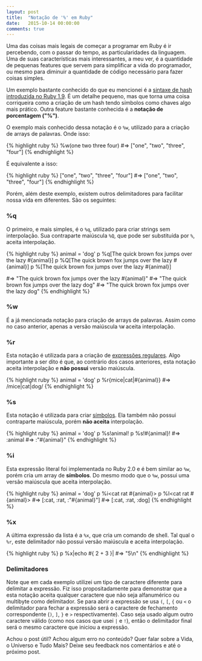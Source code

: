 ```yaml
---
layout: post
title:  "Notação de '%' em Ruby"
date:   2015-10-14 00:00:00
comments: true
---
```


Uma das coisas mais legais de começar a programar em Ruby é ir percebendo, com o passar do tempo, as particularidades da linguagem. Uma de suas características mais interessantes, a meu ver, é a quantidade de pequenas features que servem para simplificar a vida do programador, ou mesmo para diminuir a quantidade de código necessário para fazer coisas simples.

Um exemplo bastante conhecido do que eu mencionei é a [sintaxe de hash introduzida no Ruby 1.9](http://ruby-doc.org/core-2.2.3/Hash.html). É um detalhe pequeno, mas que torna uma coisa corriqueira como a criação de um hash tendo símbolos como chaves algo mais prático. Outra feature bastante conhecida é a **notação de porcentagem ("%")**.

O exemplo mais conhecido dessa notação é o `%w`, utilizado para a criação de arrays de palavras. Onde isso:

{% highlight ruby %}
%w(one two three four)
#=> ["one", "two", "three", "four"]
{% endhighlight %}

É equivalente a isso:

{% highlight ruby %}
["one", "two", "three", "four"]
#=> ["one", "two", "three", "four"]
{% endhighlight %}

Porém, além deste exemplo, existem outros delimitadores para facilitar nossa vida em diferentes. São os seguintes:

### %q
O primeiro, e mais simples, é o `%q`, utilizado para criar strings sem interpolação. Sua contraparte maiúscula `%Q`, que pode ser substituída por `%`, aceita interpolação.

{% highlight ruby %}
animal = 'dog'
p %q[The quick brown fox jumps over the lazy #{animal}]
p %Q[The quick brown fox jumps over the lazy #{animal}]
p %[The quick brown fox jumps over the lazy #{animal}]

#=> "The quick brown fox jumps over the lazy \#{animal}"
#=> "The quick brown fox jumps over the lazy dog"
#=> "The quick brown fox jumps over the lazy dog"
{% endhighlight %}

### %w
É a já mencionada notação para criação de arrays de palavras. Assim como no caso anterior, apenas a versão maiúscula `%W` aceita interpolação.

### %r
Esta notação é utilizada para a criação de [expressões regulares](http://ruby-doc.org/core-2.2.3/Regexp.html). Algo importante a ser dito é que, ao contrário dos casos anteriores, esta notação aceita interpolação e **não possui** versão maiúscula.

{% highlight ruby %}
animal = 'dog'
p %r{mice|cat|#{animal}}
#=> /mice|cat|dog/
{% endhighlight %}

### %s
Esta notação é utilizada para criar [símbolos](http://ruby-doc.org/core-2.2.3/Symbol.html). Ela também não possui contraparte maiúscula, porém **não aceita** interpolação.

{% highlight ruby %}
animal = 'dog'
p %s!animal!
p %s!#{animal}!
#=> :animal
#=> :"\#{animal}"
{% endhighlight %}

### %i
Esta expressão literal foi implementada no Ruby 2.0 e é bem similar ao `%w`, porém cria um array de **símbolos**. Do mesmo modo que o `%w`, possui uma versão maiúscula que aceita interpolação.

{% highlight ruby %}
animal = 'dog'
p %i<cat rat #{animal}>
p %I<cat rat #{animal}>
#=> [:cat, :rat, :"\#{animal}"]
#=> [:cat, :rat, :dog]
{% endhighlight %}

### %x
A última expressão da lista é a `%x`, que cria um comando de shell. Tal qual o `%r`, este delimitador não possui versão maiúscula e aceita interpolação.

{% highlight ruby %}
p %x|echo #{ 2 + 3 }|
#=> "5\n"
{% endhighlight %}

### Delimitadores

Note que em cada exemplo utilizei um tipo de caractere diferente para delimitar a expressão. Fiz isso propositadamente para demonstrar que a esta notação aceita qualquer caractere que não seja alfanumérico ou multibyte como delimitador. Se para abrir a expressão se usa `(`, `[`, `{` ou `<` o delimitador para fechar a expressão será o caractere de fechamento correspondente (`)`, `]`, `}` e `>` respectivamente). Caso seja usado algum outro caractere válido (como nos casos que usei `|` e `!`), então o delimitador final será o mesmo caractere que iniciou a expressão.

Achou o post útil? Achou algum erro no conteúdo? Quer falar sobre a Vida, o Universo e Tudo Mais? Deixe seu feedback nos comentários e até o próximo post.